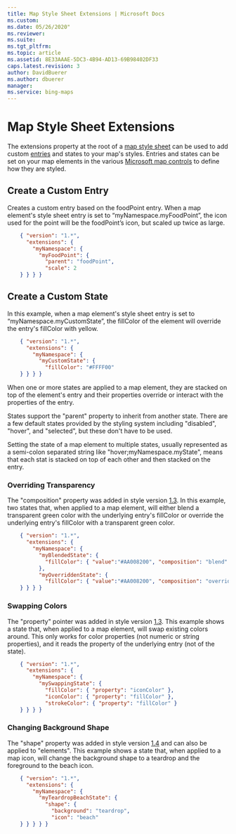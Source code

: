 ```yaml
---
title: Map Style Sheet Extensions | Microsoft Docs
ms.custom: 
ms.date: 05/26/2020"
ms.reviewer: 
ms.suite: 
ms.tgt_pltfrm: 
ms.topic: article
ms.assetid: 8E33AAAE-5DC3-4B94-AD13-69B98402DF33
caps.latest.revision: 3
author: DavidBuerer
ms.author: dbuerer
manager: 
ms.service: bing-maps
---
```

# Map Style Sheet Extensions

The extensions property at the root of a [map style sheet](map-style-sheets.md) can be used to add custom [entries](map-style-sheet-entries.md) and states to your map's styles.  Entries and states can be set on your map elements in the various [Microsoft map controls](map-style-sheet-support.md) to define how they are styled.

## Create a Custom Entry

Creates a custom entry based on the foodPoint entry.  When a map element's style sheet entry is set to “myNamespace.myFoodPoint”, the icon used for the point will be the foodPoint’s icon, but scaled up twice as large.

```json
    { "version": "1.*",
      "extensions": {
        "myNamespace": {
          "myFoodPoint": {
            "parent": "foodPoint",
            "scale": 2
    } } } }
```

## Create a Custom State

In this example, when a map element's style sheet entry is set to “myNamespace.myCustomState”, the fillColor of the element will override the entry's fillColor with yellow.

```json
    { "version": "1.*",
      "extensions": {
        "myNamespace": {
          "myCustomState": {
            "fillColor": "#FFFF00"
    } } } }
```

When one or more states are applied to a map element, they are stacked on top of the element's entry and their properties override or interact with the properties of the entry.

States support the "parent" property to inherit from another state.  There are a few default states provided by the styling system including "disabled", "hover", and "selected", but these don't have to be used.

Setting the state of a map element to multiple states, usually represented as a semi-colon separated string like "hover;myNamespace.myState", means that each stat is stacked on top of each other and then stacked on the entry.

### Overriding Transparency

The "composition" property was added in style version [1.3].  In this example, two states that, when applied to a map element, will either blend a transparent green color with the underlying entry's fillColor or override the underlying entry's fillColor with a transparent green color.

```json
    { "version": "1.*",
      "extensions": {
        "myNamespace": {
          "myBlendedState": {
            "fillColor": { "value":"#AA008200", "composition": "blend" }
          },
          "myOverriddenState": {
            "fillColor": { "value":"#AA008200", "composition": "override" }
    } } } }
```

### Swapping Colors

The "property" pointer was added in style version [1.3].  This example shows a state that, when applied to a map element, will swap existing colors around.  This only works for color properties (not numeric or string properties), and it reads the property of the underlying entry (not of the state).

```json
    { "version": "1.*",
      "extensions": {
        "myNamespace": {
          "mySwappingState": {
            "fillColor": { "property": "iconColor" },
            "iconColor": { "property": "fillColor" },
            "strokeColor": { "property": "fillColor" }
    } } } }
```

### Changing Background Shape

The "shape" property was added in style version [1.4] and can also be applied to "elements".  This example shows a state that, when applied to a map icon, will change the background shape to a teardrop and the foreground to the beach icon.

```json
    { "version": "1.*",
      "extensions": {
        "myNamespace": {
          "myTeardropBeachState": {
            "shape": {
              "background": "teardrop",
              "icon": "beach"
    } } } } }
```

[1.0]: map-style-sheet-support.md
[1.1]: map-style-sheet-support.md
[1.2]: map-style-sheet-support.md
[1.3]: map-style-sheet-support.md
[1.4]: map-style-sheet-support.md
[1.5]: map-style-sheet-support.md
